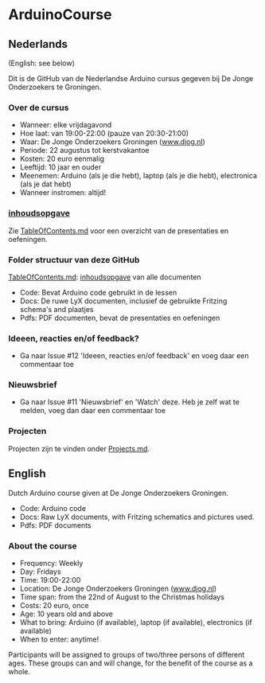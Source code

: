 # ArduinoCourse

## Nederlands 

(English: see below)

Dit is de GitHub van de Nederlandse Arduino cursus gegeven bij De Jonge Onderzoekers te Groningen.

### Over de cursus
 * Wanneer: elke vrijdagavond 
 * Hoe laat: van 19:00-22:00 (pauze van 20:30-21:00)
 * Waar: De Jonge Onderzoekers Groningen (www.djog.nl)
 * Periode: 22 augustus tot kerstvakantoe
 * Kosten: 20 euro eenmalig
 * Leeftijd: 10 jaar en ouder
 * Meenemen: Arduino (als je die hebt), laptop (als je die hebt), electronica (als je dat hebt)
 * Wanneer instromen: altijd!

### [inhoudsopgave](TableOfContents.md)
Zie [TableOfContents.md](TableOfContents.md) voor een overzicht van de presentaties en oefeningen.

### Folder structuur van deze GitHub

[TableOfContents.md](TableOfContents.md): [inhoudsopgave](TableOfContents.md) van alle documenten
 * Code: Bevat Arduino code gebruikt in de lessen
 * Docs: De ruwe LyX documenten, inclusief de gebruikte Fritzing schema's and plaatjes
 * Pdfs: PDF documenten, bevat de presentaties en oefeningen

### Ideeen, reacties en/of feedback?
 * Ga naar Issue #12 'Ideeen, reacties en/of feedback' en voeg daar een commentaar toe

### Nieuwsbrief
 * Ga naar Issue #11 'Nieuwsbrief' en 'Watch' deze. Heb je zelf wat te melden, voeg dan daar een commentaar toe

### Projecten

Projecten zijn te vinden onder [Projects.md](Projects.md).

## English

Dutch Arduino course given at De Jonge Onderzoekers Groningen.

* Code: Arduino code
* Docs: Raw LyX documents, with Fritzing schematics and pictures used. 
* Pdfs: PDF documents

### About the course

 * Frequency: Weekly
 * Day: Fridays
 * Time: 19:00-22:00 
 * Location: De Jonge Onderzoekers Groningen (www.djog.nl)
 * Time span: from the 22nd of August to the Christmas holidays
 * Costs: 20 euro, once
 * Age: 10 years old and above
 * What to bring: Arduino (if available), laptop (if available), electronics (if available)
 * When to enter: anytime!

Participants will be assigned to groups of two/three persons of different ages. These groups can and will change, for the benefit of the course as a whole.



